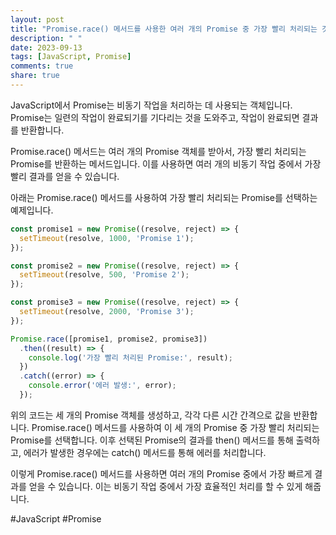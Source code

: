 ```yaml
---
layout: post
title: "Promise.race() 메서드를 사용한 여러 개의 Promise 중 가장 빨리 처리되는 것 선택"
description: " "
date: 2023-09-13
tags: [JavaScript, Promise]
comments: true
share: true
---
```


JavaScript에서 Promise는 비동기 작업을 처리하는 데 사용되는 객체입니다. Promise는 일련의 작업이 완료되기를 기다리는 것을 도와주고, 작업이 완료되면 결과를 반환합니다. 

Promise.race() 메서드는 여러 개의 Promise 객체를 받아서, 가장 빨리 처리되는 Promise를 반환하는 메서드입니다. 이를 사용하면 여러 개의 비동기 작업 중에서 가장 빨리 결과를 얻을 수 있습니다.

아래는 Promise.race() 메서드를 사용하여 가장 빨리 처리되는 Promise를 선택하는 예제입니다.

```javascript
const promise1 = new Promise((resolve, reject) => {
  setTimeout(resolve, 1000, 'Promise 1');
});

const promise2 = new Promise((resolve, reject) => {
  setTimeout(resolve, 500, 'Promise 2');
});

const promise3 = new Promise((resolve, reject) => {
  setTimeout(resolve, 2000, 'Promise 3');
});

Promise.race([promise1, promise2, promise3])
  .then((result) => {
    console.log('가장 빨리 처리된 Promise:', result);
  })
  .catch((error) => {
    console.error('에러 발생:', error);
  });
```

위의 코드는 세 개의 Promise 객체를 생성하고, 각각 다른 시간 간격으로 값을 반환합니다. Promise.race() 메서드를 사용하여 이 세 개의 Promise 중 가장 빨리 처리되는 Promise를 선택합니다. 이후 선택된 Promise의 결과를 then() 메서드를 통해 출력하고, 에러가 발생한 경우에는 catch() 메서드를 통해 에러를 처리합니다.

이렇게 Promise.race() 메서드를 사용하면 여러 개의 Promise 중에서 가장 빠르게 결과를 얻을 수 있습니다. 이는 비동기 작업 중에서 가장 효율적인 처리를 할 수 있게 해줍니다.

#JavaScript #Promise